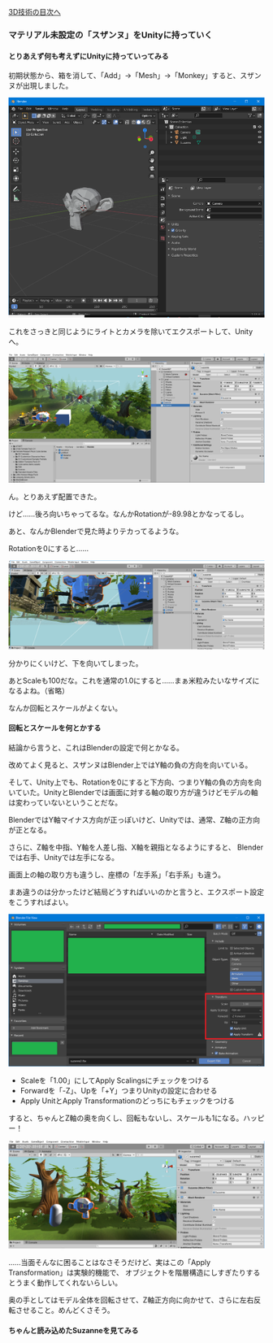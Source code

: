 [3D技術の目次へ](./../)

### マテリアル未設定の「スザンヌ」をUnityに持っていく

#### とりあえず何も考えずにUnityに持っていってみる

初期状態から、箱を消して、「Add」→「Mesh」→「Monkey」すると、スザンヌが出現しました。

![add_suzanne](./media/nakid_suzanne/add_suzanne.png)

これをさっきと同じようにライトとカメラを除いてエクスポートして、Unityへ。

![import_suzanne](./media/nakid_suzanne/import_suzanne.png)

ん。とりあえず配置できた。

けど……後ろ向いちゃってるな。なんかRotationが-89.98とかなってるし。

あと、なんかBlenderで見た時よりテカってるような。

Rotationを0にすると……

![import_suzanne2](./media/nakid_suzanne/import_suzanne2.png)

分かりにくいけど、下を向いてしまった。

あとScaleも100だな。これを通常の1.0にすると……まぁ米粒みたいなサイズになるよね。（省略）

なんか回転とスケールがよくない。

#### 回転とスケールを何とかする

結論から言うと、これはBlenderの設定で何とかなる。

改めてよく見ると、スザンヌはBlender上ではY軸の負の方向を向いている。

そして、Unity上でも、Rotationを0にすると下方向、つまりY軸の負の方向を向いていた。UnityとBlenderでは画面に対する軸の取り方が違うけどモデルの軸は変わっていないということだな。

BlenderではY軸マイナス方向が正っぽいけど、Unityでは、通常、Z軸の正方向が正となる。

さらに、Z軸を中指、Y軸を人差し指、X軸を親指となるようにすると、
Blenderでは右手、Unityでは左手になる。

画面上の軸の取り方も違うし、座標の「左手系」「右手系」も違う。

まあ違うのは分かったけど結局どうすればいいのかと言うと、エクスポート設定をこうすればよい。

![export_suzanne](./media/nakid_suzanne/export_suzanne.png)

- Scaleを「1.00」にしてApply Scalingsにチェックをつける
- Forwardを「-Z」、Upを「+Y」つまりUnityの設定に合わせる
- Apply UnitとApply Transformationのどっちにもチェックをつける

すると、ちゃんとZ軸の奥を向くし、回転もないし、スケールも1になる。ハッピー！

![import_suzanne3](./media/nakid_suzanne/import_suzanne3.png)

……当面そんなに困ることはなさそうだけど、実はこの「Apply Transformation」は実験的機能で、
オブジェクトを階層構造にしすぎたりするとうまく動作してくれないらしい。

奥の手としてはモデル全体を回転させて、Z軸正方向に向かせて、さらに左右反転させること。めんどくさそう。

#### ちゃんと読み込めたSuzanneを見てみる




